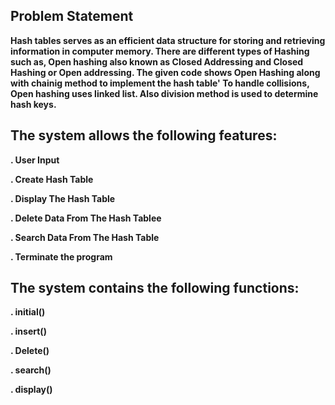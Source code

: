 ## Problem Statement
**Hash tables serves as an efficient data structure for storing and retrieving information 
in computer memory. There are different types of Hashing such as, Open hashing also known as Closed Addressing and Closed Hashing or Open addressing. The given code shows Open Hashing along with chainig method to implement the hash table' To handle collisions, Open hashing uses linked list. Also division method is used to determine hash keys.**

## The system allows the following features:
**. User Input**

**. Create Hash Table**

**. Display The Hash Table**

**. Delete Data From The Hash Tablee**

**. Search Data From The Hash Table**

**. Terminate the program**

  ## The system contains the following functions:
  **. initial()**
  
  **. insert()**
  
  **. Delete()**
  
  **. search()**
  
  **. display()**
